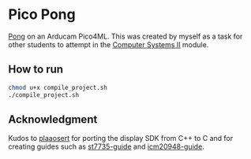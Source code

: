 # Pico Pong

[Pong](https://en.wikipedia.org/wiki/Pong) on an Arducam Pico4ML. This was created by myself as a task for other students to attempt in the [Computer Systems II](https://www.southampton.ac.uk/courses/modules/comp2215) module.

## How to run

```bash
chmod u+x compile_project.sh
./compile_project.sh
```

## Acknowledgment

Kudos to [plaaosert](https://github.com/plaaosert/) for porting the display SDK from C++ to C and for creating guides such as [st7735-guide](https://github.com/plaaosert/st7735-guide) and [icm20948-guide](https://github.com/plaaosert/icm20948-guide).
